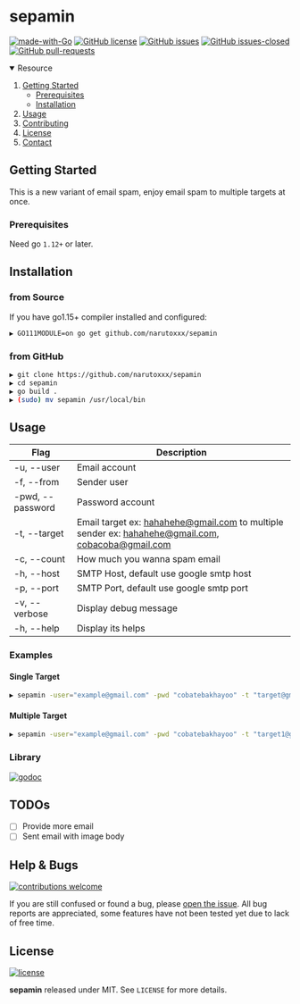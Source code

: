 # sepamin
[![made-with-Go](https://img.shields.io/badge/Made%20with-Go-1f425f.svg)](http://golang.org)
[![GitHub license](https://img.shields.io/github/license/narutoxxx/sepamin.svg)](https://github.com/narutoxxx/sepamin/blob/master/LICENSE)
[![GitHub issues](https://img.shields.io/github/issues/narutoxxx/sepamin.svg)](https://GitHub.com/narutoxxx/sepamin/issues/)
[![GitHub issues-closed](https://img.shields.io/github/issues-closed/narutoxxx/sepamin.svg)](https://GitHub.com/narutoxxx/sepamin/issues?q=is%3Aissue+is%3Aclosed)
[![GitHub pull-requests](https://img.shields.io/github/issues-pr/Naereen/StrapDown.js.svg)](https://GitHub.com/Naereen/StrapDown.js/pull/)

<!-- TABLE OF CONTENTS -->
<details open="open">
  <summary>Resource</summary>
  <ol>
    <li>
      <a href="#getting-started">Getting Started</a>
      <ul>
        <li><a href="#prerequisites">Prerequisites</a></li>
        <li><a href="#installation">Installation</a></li>
      </ul>
    </li>
    <li><a href="#usage">Usage</a></li>
    <li><a href="#contributing">Contributing</a></li>
    <li><a href="#license">License</a></li>
    <li><a href="#contact">Contact</a></li>
  </ol>
</details>

<!-- GETTING STARTED -->
## Getting Started

This is a new variant of email spam, enjoy email spam to multiple targets at once.

### Prerequisites

Need go `1.12+` or later.

## Installation

### from Source

If you have go1.15+ compiler installed and configured:

```bash
▶ GO111MODULE=on go get github.com/narutoxxx/sepamin
```

### from GitHub

```bash
▶ git clone https://github.com/narutoxxx/sepamin
▶ cd sepamin
▶ go build .
▶ (sudo) mv sepamin /usr/local/bin
```


<!-- USAGE EXAMPLES -->
## Usage

| **Flag**          	| **Description**                                                 	                                |
|-------------------	|-----------------------------------------------------------------------------------------------	|
| -u, --user         	| Email account                 	                                                                |
| -f, --from         	| Sender user                 	                                                                    |
| -pwd, --password      | Password account                 	                                                            |
| -t, --target         	| Email target ex: hahahehe@gmail.com to multiple sender ex: hahahehe@gmail.com, cobacoba@gmail.com|
| -c, --count         	| How much you wanna spam email                 	                                                |
| -h, --host         	| SMTP Host, default use google smtp host                 	                                        |
| -p, --port         	| SMTP Port, default use google smtp port                 	                                        |
| -v, --verbose         | Display debug message                 	                                                        |
| -h, --help        	| Display its helps                                               	                                |


### Examples

#### Single Target

```bash
▶ sepamin -user="example@gmail.com" -pwd "cobatebakhayoo" -t "target@gmail.com" -c 2 -v true
```

#### Multiple Target

```bash
▶ sepamin -user="example@gmail.com" -pwd "cobatebakhayoo" -t "target1@gmail.com, target2@gmail.com, target3@gmail.com" -c 2
```

### Library

[![godoc](https://img.shields.io/badge/godoc-reference-blue.svg)](https://pkg.go.dev/github.com/narutoxxx/sepamin)

## TODOs

- [ ] Provide more email
- [ ] Sent email with image body

## Help & Bugs

[![contributions welcome](https://img.shields.io/badge/contributions-welcome-blue.svg)](https://github.com/narutoxxx/sepamin/issues)

If you are still confused or found a bug, please [open the issue](https://github.com/narutoxxx/sepamin/issues). All bug reports are appreciated, some features have not been tested yet due to lack of free time.

## License

[![license](https://img.shields.io/badge/license-MIT-blue.svg)](https://opensource.org/licenses/MIT)

**sepamin** released under MIT. See `LICENSE` for more details.
